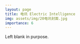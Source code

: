 ```yaml
---
layout: page
title: 电讯 Electric Intelligence
img: assets/img/20电讯封面.jpg
importance: 6
---
```


Left blank in purpose.
